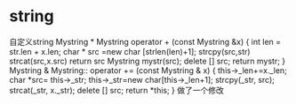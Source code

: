 # string
自定义string
Mystring * Mystring  operator + (const Mystring &x)
{
    int len = str.len + x.len;
    char * src =new char [strlen(len)+1];
    strcpy(src,str)
    strcat(src,x.src)
    return src
    Mystring mystr(src);
    delete [] src;
    return mystr;
}
Mystring & Mystring:: operator += (const Mystring & x)
{
    this->_len+=x._len;
    char *src= this->_str;
    this->_str=new char[this->_len+1];
    strcpy(_str, src);
    strcat(_str, x._str);
    delete [] src;
    return *this;
}
做了一个修改
